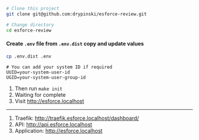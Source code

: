 ```bash
# Clone this project
git clone git@github.com:drypinski/esforce-review.git

# Change directory
cd esforce-review
```

#### Create `.env` file from `.env.dist` copy and update values
```bash
cp .env.dist .env
```

```dotenv
# You can add your system ID if required
UUID=your-system-user-id
UGID=your-system-user-group-id
```

1. Then run `make init`
2. Waiting for complete
3. Visit http://esforce.localhost

---

1. Traefik: http://traefik.esforce.localhost/dashboard/
2. API: http://api.esforce.localhost
3. Application: http://esforce.localhost
